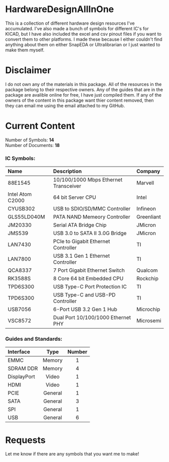 # HardwareDesignAllInOne
This is a collection of different hardware design resources I've accumulated. I've also made a bunch of symbols for different IC's for KICAD, but I have also included the excel and csv pinout files if you want to convert them to other platforms. I made these because I either couldn't find anything about them on either SnapEDA or Ultralibrarian or I just wanted to make them myself.

# Disclaimer
I do not own any of the materials in this package. 
All of the resources in the package belong to their respective owners. 
Any of the guides that are in the package are avalible online for free, I have just compiled them.
If any of the owners of the content in this package want thier content removed, then they can email me using the email attached to my GitHub.

# Current Content
Number of Symbols: **14** <br />
Number of Documents:  **18**

### IC Symbols:
| Name              | Description                           | Company     |
| :---------------- | :------------------------------------ | :---------- |
| 88E1545           | 10/100/1000 Mbps Ethernet Transceiver | Marvell     |
| Intel Atom C2000  | 64 bit Server CPU                     | Intel       |
| CYUSB302          | USB to SDIO/SD/MMC Controller         | Infineon    |
| GLS55LD040M       | PATA NAND Memeory Controller          | Greenliant  |
| JM20330           | Serial ATA Bridge Chip                | JMicron     |
| JMS539            | USB 3.0 to SATA II 3.0G Bridge        | JMicron     |
| LAN7430           | PCIe to Gigabit Ethernet Controller   | TI          |
| LAN7800           | USB 3.1 Gen 1 Ethernet Controller     | TI          |
| QCA8337           | 7 Port Gigabit Ethernet Switch        | Qualcom     |
| RK3588S           | 8 Core 64 bit Embedded CPU            | Rockchip    |
| TPD6S300          | USB Type-C Port Protection IC         | TI          |
| TPD6S300          | USB Type-C and USB-PD Controller      | TI          |
| USB7056           | 6-Port USB 3.2 Gen 1 Hub              | Microchip   |
| VSC8572           | Dual Port 10/100/1000 Ethernet PHY    | Microsemi   |

### Guides and Standards:
| Interface | Type | Number |
| :--- | :---:| :---: |
| EMMC  | Memory | 1 |
| SDRAM DDR | Memory | 4 |
| DisplayPort | Video | 1 |
| HDMI | Video | 1 |
| PCIE | General | 1 |
| SATA | General | 3 |
| SPI | General | 1  |
| USB | General | 6 |

# Requests
Let me know if there are any symbols that you want me to make!
